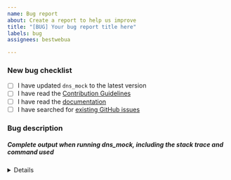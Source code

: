 ```yaml
---
name: Bug report
about: Create a report to help us improve
title: "[BUG] Your bug report title here"
labels: bug
assignees: bestwebua

---
```


<!-- Thanks for helping to make SmtpMock better! Before submit your bug, please make sure to check the following boxes by putting an x in the [ ] (don't: [x ], [ x], do: [x]) -->

### New bug checklist

- [ ] I have updated `dns_mock` to the latest version
- [ ] I have read the [Contribution Guidelines](https://github.com/mocktools/ruby-smtp-mock/blob/master/CONTRIBUTING.md)
- [ ] I have read the [documentation](https://github.com/mocktools/ruby-smtp-mock/blob/master/README.md)
- [ ] I have searched for [existing GitHub issues](https://github.com/mocktools/ruby-smtp-mock/issues)

<!-- Please use next pattern for your bug report title: [BUG] Your bug report title here -->

### Bug description
<!-- Please include what's happening, expected behavior, and any relevant code samples -->

##### Complete output when running dns_mock, including the stack trace and command used

<details>
  <pre>[INSERT OUTPUT HERE]</pre>
</details>
